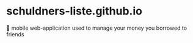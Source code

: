 # schuldners-liste.github.io
🎈 mobile web-application used to manage your money you borrowed to friends
